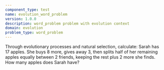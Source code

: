 ```yaml
---
component_type: test
name: evolution_word_problem
version: 1.0.0
description: word_problem problem with evolution context
domain: evolution
problem_type: word_problem
---
```


Through evolutionary processes and natural selection, calculate: Sarah has 17 apples. She buys 8 more, gives away 3, then splits half of her remaining apples equally between 2 friends, keeping the rest plus 2 more she finds. How many apples does Sarah have?
